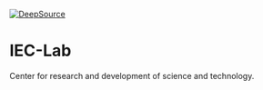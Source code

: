 [![DeepSource](https://deepsource.io/gh/KOSASIH/IEC-Lab.svg/?label=active+issues&show_trend=true&token=5vTcwBnnJ4avM84dqxOOD1SG)](https://deepsource.io/gh/KOSASIH/IEC-Lab/?ref=repository-badge)
# IEC-Lab

Center for research and development of science and technology.
